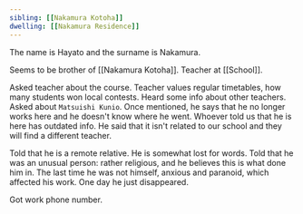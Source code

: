 ```yaml
---
sibling: [[Nakamura Kotoha]]
dwelling: [[Nakamura Residence]]
---
```


The name is Hayato and the surname is Nakamura.

Seems to be brother of [[Nakamura Kotoha]].
Teacher at [[School]].

Asked teacher about the course. Teacher values regular timetables, how many students won local contests. Heard some info about other teachers.
Asked about `Matsuishi Kunio`. Once mentioned, he says that he no longer works here and he doesn't know where he went. Whoever told us that he is here has outdated info.
He said that it isn't related to our school and they will find a different teacher.

Told that he is a remote relative. He is somewhat lost for words.
Told that he was an unusual person: rather religious, and he believes this is what done him in. The last time he was not himself, anxious and paranoid, which affected his work. One day he just disappeared.

Got work phone number.
